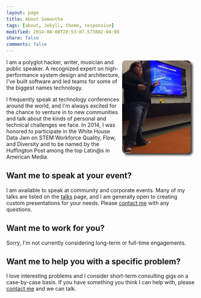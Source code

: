```yaml
---
layout: page
title: About Samantha
tags: [about, Jekyll, theme, responsive]
modified: 2014-08-08T20:53:07.573882-04:00
share: false
comments: false
---
```


<img src="/images/bmorephp_cropped.jpg" align="right" />I am a polyglot hacker, writer, musician and public speaker. A recognized expert on high-performance system design and
architecture, I've built software and led teams for some of the biggest names technology.

I frequently speak at technology conferences around the world, and I'm always excited for the chance to venture in to
new communities and talk about the kinds of personal and technical challenges we face. In 2014, I was honored to
participate in the White House Data Jam on STEM Workforce Quality, Flow, and Diversity and to be named by the
Huffington Post among the top Latin@s in American Media.

## Want me to speak at your event?
I am available to speak at community and corporate events. Many of my talks are listed on the [talks](/talks)
page, and I am generally open to creating custom presentations for your needs. Please [contact me](/contact-me) with
any questions.

## Want me to work for you?
Sorry, I'm not currently considering long-term or full-time engagements.

## Want me to help you with a specific problem?
I love interesting problems and I consider short-term consulting gigs on a case-by-case basis. If you have something
you think I can help with, please [contact me](/contact-me) and we can talk.
